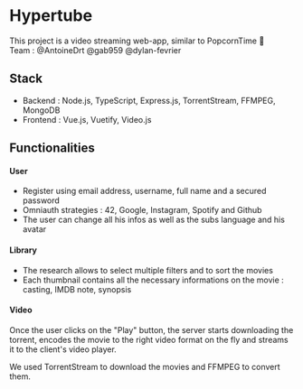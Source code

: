 # Hypertube

This project is a video streaming web-app, similar to PopcornTime 🍿\
Team : @AntoineDrt @gab959 @dylan-fevrier

## Stack

- Backend : Node.js, TypeScript, Express.js, TorrentStream, FFMPEG, MongoDB
- Frontend : Vue.js, Vuetify, Video.js

## Functionalities

#### User

- Register using email address, username, full name and a secured password
- Omniauth strategies : 42, Google, Instagram, Spotify and Github
- The user can change all his infos as well as the subs language and his avatar

#### Library

- The research allows to select multiple filters and to sort the movies
- Each thumbnail contains all the necessary informations on the movie : casting, IMDB note, synopsis

#### Video

Once the user clicks on the "Play" button, the server starts downloading the torrent, encodes the movie to the right video format on the fly and streams it to the client's video player.

We used TorrentStream to download the movies and FFMPEG to convert them.

